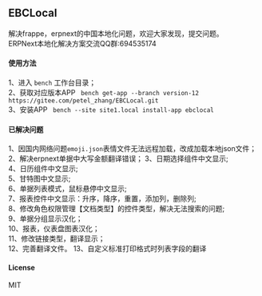 ## EBCLocal

解决frappe，erpnext的中国本地化问题，欢迎大家发现，提交问题。  
ERPNext本地化解决方案交流QQ群:694535174

#### 使用方法
1、进入 `bench` 工作台目录；  
2、获取对应版本APP ` bench get-app --branch version-12 https://gitee.com/petel_zhang/EBCLocal.git`  
3、安装APP ` bench --site site1.local install-app ebclocal`  

#### 已解决问题
1、因国内网络问题`emoji.json`表情文件无法远程加载，改成加载本地json文件；  
2、解决erpnext单据中大写金额翻译错误；
3、日期选择组件中文显示;  
4、日历组件中文显示;  
5、甘特图中文显示;  
6、单据列表模式，鼠标悬停中文显示;  
7、报表控件中文显示：升序，降序，重置，添加列，删除列;  
8、修改角色权限管理【文档类型】的控件类型，解决无法搜索的问题;  
9、单据分组显示汉化；  
10、报表，仪表盘图表汉化；  
11、修改链接类型，翻译显示；  
12、完善翻译文件。 
13、自定义标准打印格式时列表字段的翻译 


#### License

MIT